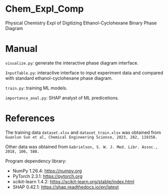# Chem_Expl_Comp
Physical Chemistry Expl of Digitizing Ethanol-Cyclohexane Binary Phase Diagram

# Manual
`visualize.py`: generate the interactive phase diagram interface.

`InputTable.py`: interactive interface to input experiment data and compared with standard ethanol-cyclohexane phase diagram.

`train.py`: training ML models.

`importance_anal.py`: SHAP analyst of ML predicetions.

# References
The training data `dataset.xlsx` and `dataset_train.xlsx` was obtained from `Guanlun Sun et al, Chemical Engineering Science, 2023, 282, 119358.`

Other data was obtained from `Gabrielson, S. W. J. Med. Libr. Assoc., 2018, 106, 588.`

Program dependency library: 
 - NumPy 1.26.4: https://numpy.org
 - PyTorch 2.3.1: https://pytorch.org
 - scikit-learn 1.4.2: https://scikit-learn.org/stable/index.html
 - SHAP 0.42.1: https://shap.readthedocs.io/en/latest
